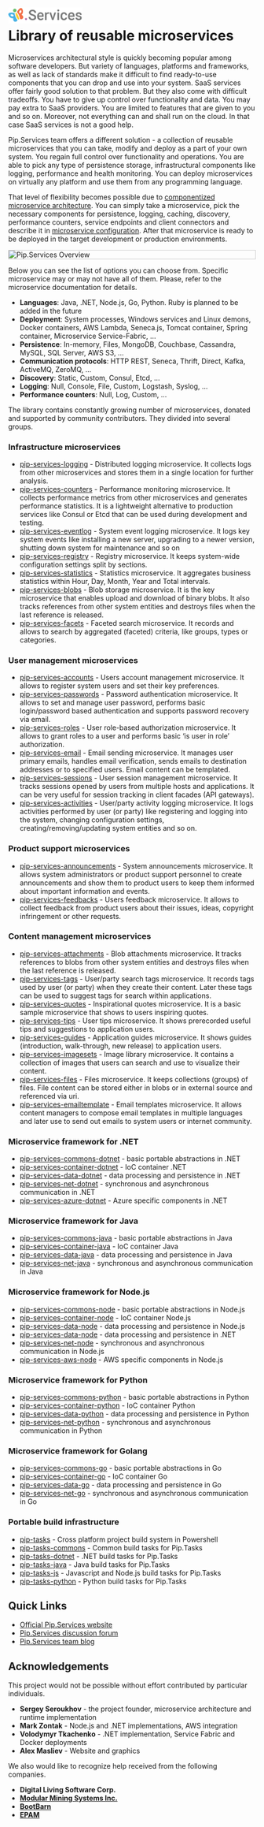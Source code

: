 # <img src="https://github.com/pip-services/pip-services/blob/master/design/Logo.png" alt="Pip.Services Logo" style="max-width:30%"> <br/> Library of reusable microservices

Microservices architectural style is quickly becoming popular among software developers.
But variety of languages, platforms and frameworks, as well as lack of standards
make it difficult to find ready-to-use components that you can drop and use into your system.
SaaS services offer fairly good solution to that problem. But they also come with difficult tradeoffs.
You have to give up control over functionality and data. You may pay extra to SaaS providers.
You are limited to features that are given to you and so on. Moreover, not everything can and shall
run on the cloud. In that case SaaS services is not a good help.

Pip.Services team offers a different solution - a collection of reusable microservices
that you can take, modify and deploy as a part of your own system. You regain full control over
functionality and operations. You are able to pick any type of persistence storage,
infrastructural components like logging, performance and health monitoring. You can deploy
microservices on virtually any platform and use them from any programming language.

That level of flexibility becomes possible due to [componentized microservice architecture](design/Architecture.md).
You can simply take a microservice, pick the necessary components for persistence, logging, caching, discovery, 
performance counters, service endpoints and client connectors and describe it in [microservice configuration](usage/Configuration.md).
After that microservice is ready to be deployed in the target development or production environments.

<div style="border: 1px solid #ccc">
  <img src="https://github.com/pip-services/pip-services/blob/master/design/Overview.png" alt="Pip.Services Overview" style="display:block;">
</div>

Below you can see the list of options you can choose from. Specific microservice may or may not have all of them.
Please, refer to the microservice documentation for details.

- **Languages**: Java, .NET, Node.js, Go, Python. Ruby is planned to be added in the future
- **Deployment**: System processes, Windows services and Linux demons, Docker containers, AWS Lambda,
Seneca.js, Tomcat container, Spring container, Microservice Service-Fabric, ...
- **Persistence**: In-memory, Files, MongoDB, Couchbase, Cassandra, MySQL, SQL Server, AWS S3, ...
- **Communication protocols**: HTTP REST, Seneca, Thrift, Direct, Kafka, ActiveMQ, ZeroMQ, ...
- **Discovery**: Static, Custom, Consul, Etcd, ...
- **Logging**: Null, Console, File, Custom, Logstash, Syslog, ...
- **Performance counters**: Null, Log, Custom, ... 

The library contains constantly growing number of microservices, donated and supported by community contributors.
They divided into several groups.

### Infrastructure microservices
- [pip-services-logging](https://github.com/pip-services-infrastructure/pip-services-logging-node) - Distributed logging microservice. 
It collects logs from other microservices and stores them in a single location for further analysis.
- [pip-services-counters](https://github.com/pip-services-infrastructure/pip-services-counters-node) - 
Performance monitoring microservice. It collects performance metrics from other microservices and generates 
performance statistics.
It is a lightweight alternative to production services like Consul or Etcd that can be used during development and testing.
- [pip-services-eventlog](https://github.com/pip-services-infrastructure/pip-services-eventlog-node) - System event logging microservice. 
It logs key system events like installing a new server, upgrading to a newer version, shutting down system for maintenance
and so on
- [pip-services-registry](https://github.com/pip-services-infrastructure/pip-services-registry-node) - Registry microservice. 
It keeps system-wide configuration settings split by sections.
- [pip-services-statistics](https://github.com/pip-services-infrastructure/pip-services-statistics-node) - Statistics microservice. 
It aggregates business statistics within Hour, Day, Month, Year and Total intervals.
- [pip-services-blobs](https://github.com/pip-services-infrastructure/pip-services-blobs-node) - Blob storage microservice. 
It is the key microservice that enables upload and download of binary blobs. It also tracks references from other system entities and destroys files when the last reference is released.
- [pip-services-facets](https://github.com/pip-services-infrastructure/pip-services-facets-node) - Faceted search microservice. 
It records and allows to search by aggregated (faceted) criteria, like groups, types or categories.

### User management microservices
- [pip-services-accounts](https://github.com/pip-services-users/pip-services-accounts-node) - Users account management microservice. 
It allows to register system users and set their key preferences.
- [pip-services-passwords](https://github.com/pip-services-users/pip-services-passwords-node) - Password authentication microservice. 
It allows to set and manage user password, performs basic login/password based authentication and supports password 
recovery via email.
- [pip-services-roles](https://github.com/pip-services-users/pip-services-roles-node) - User role-based authorization microservice. 
It allows to grant roles to a user and performs basic ‘is user in role’ authorization.
- [pip-services-email](https://github.com/pip-services-users/pip-services-email-node) - Email sending microservice. 
It manages user primary emails, handles email verification, sends emails to destination addresses or to specified users. 
Email content can be templated.
- [pip-services-sessions](https://github.com/pip-services-users/pip-services-sessions-node) - User session management microservice. 
It tracks sessions opened by users from multiple hosts and applications. It can be very useful for session tracking 
in client facades (API gateways).
- [pip-services-activities](https://github.com/pip-services-users/pip-services-activities-node) - User/party activity logging microservice. 
It logs activities performed by user (or party) like registering and logging into the system, changing configuration settings, 
creating/removing/updating system entities and so on.

### Product support microservices

- [pip-services-announcements](https://github.com/pip-services-support/pip-services-announcements-node) - System announcements microservice. 
It allows system administrators or product support personnel to create announcements and show them to product users to keep 
them informed about important information and events.
- [pip-services-feedbacks](https://github.com/pip-services-support/pip-services-feedbacks-node) - Users feedback microservice. 
It allows to collect feedback from product users about their issues, ideas, copyright infringement or other requests.

### Content management microservices

- [pip-services-attachments](https://github.com/pip-services-content/pip-services-attachments-node) - Blob attachments microservice. 
It tracks references to blobs from other system entities and destroys files when the last reference is released.
- [pip-services-tags](https://github.com/pip-services-content/pip-services-tags-node) - User/party search tags microservice. 
It records tags used by user (or party) when they create their content. Later these tags can be used to suggest tags 
for search within applications.
- [pip-services-quotes](https://github.com/pip-services-content/pip-services-quotes-node) - Inspirational quotes microservice. 
It is a basic sample microservice that shows to users inspiring quotes.
- [pip-services-tips](https://github.com/pip-services-content/pip-services-tips-node) - User tips microservice. 
It shows prerecorded useful tips and suggestions to application users.
- [pip-services-guides](https://github.com/pip-services-content/pip-services-guides-node) - Application guides microservice. 
It shows guides (introduction, walk-through, new release) to application users.
- [pip-services-imagesets](https://github.com/pip-services-content/pip-services-imagesets-node) - Image library microservice. 
It contains a collection of images that users can search and use to visualize their content.
- [pip-services-files](https://github.com/pip-services-content/pip-services-files-node) - Files microservice. 
It keeps collections (groups) of files. File content can be stored either in blobs or in external source and referenced via uri.
- [pip-services-emailtemplate](https://github.com/pip-services-content/pip-services-emailtemplate-node) - Email templates microservice. 
It allows content managers to compose email templates in multiple languages and later use to send out emails to system users or internet community.

### Microservice framework for .NET

- [pip-services-commons-dotnet](https://github.com/pip-services/pip-services-commons-dotnet) - basic portable abstractions in .NET
- [pip-services-container-dotnet](https://github.com/pip-services/pip-services-container-dotnet) - IoC container .NET
- [pip-services-data-dotnet](https://github.com/pip-services/pip-services-data-dotnet) - data processing and persistence in .NET
- [pip-services-net-dotnet](https://github.com/pip-services/pip-services-net-dotnet) - synchronous and asynchronous communication in .NET
- [pip-services-azure-dotnet](https://github.com/pip-services/pip-services-azure-dotnet) - Azure specific components in .NET

### Microservice framework for Java

- [pip-services-commons-java](https://github.com/pip-services/pip-services-commons-java) - basic portable abstractions in Java
- [pip-services-container-java](https://github.com/pip-services/pip-services-container-java) - IoC container Java
- [pip-services-data-java](https://github.com/pip-services/pip-services-data-dotnet) - data processing and persistence in Java
- [pip-services-net-java](https://github.com/pip-services/pip-services-net-java) - synchronous and asynchronous communication in Java

### Microservice framework for Node.js

- [pip-services-commons-node](https://github.com/pip-services/pip-services-commons-node) - basic portable abstractions in Node.js
- [pip-services-container-node](https://github.com/pip-services/pip-services-container-node) - IoC container Node.js
- [pip-services-data-node](https://github.com/pip-services/pip-services-data-node) - data processing and persistence in Node.js
- [pip-services-data-node](https://github.com/pip-services/pip-services-data-node) - data processing and persistence in .NET
- [pip-services-net-node](https://github.com/pip-services/pip-services-net-node) - synchronous and asynchronous communication in Node.js
- [pip-services-aws-node](https://github.com/pip-services/pip-services-azure-node) - AWS specific components in Node.js

### Microservice framework for Python

- [pip-services-commons-python](https://github.com/pip-services/pip-services-commons-python) - basic portable abstractions in Python
- [pip-services-container-python](https://github.com/pip-services/pip-services-container-python) - IoC container Python
- [pip-services-data-python](https://github.com/pip-services/pip-services-data-python) - data processing and persistence in Python
- [pip-services-net-python](https://github.com/pip-services/pip-services-net-python) - synchronous and asynchronous communication in Python

### Microservice framework for Golang

- [pip-services-commons-go](https://github.com/pip-services/pip-services-commons-go) - basic portable abstractions in Go
- [pip-services-container-go](https://github.com/pip-services/pip-services-container-dotnet) - IoC container Go
- [pip-services-data-go](https://github.com/pip-services/pip-services-data-go) - data processing and persistence in Go
- [pip-services-net-go](https://github.com/pip-services/pip-services-net-go) - synchronous and asynchronous communication in Go

### Portable build infrastructure

- [pip-tasks](https://github.com/pip-tasks/pip-tasks) - Cross platform project build system in Powershell
- [pip-tasks-commons](https://github.com/pip-tasks/pip-tasks-commons) - Common build tasks for Pip.Tasks
- [pip-tasks-dotnet](https://github.com/pip-tasks/pip-tasks-dotnet) - .NET build tasks for Pip.Tasks
- [pip-tasks-java](https://github.com/pip-tasks/pip-tasks-java) - Java build tasks for Pip.Tasks
- [pip-tasks-js](https://github.com/pip-tasks/pip-tasks-js) - Javascript and Node.js build tasks for Pip.Tasks
- [pip-tasks-python](https://github.com/pip-tasks/pip-tasks-python) - Python build tasks for Pip.Tasks

## Quick Links

- [Official Pip.Services website](http://www.pipservices.org)
- [Pip.Services discussion forum](https://groups.google.com/forum/#!forum/pip-services)
- [Pip.Services team blog](https://pip-services.blogspot.com/)

## Acknowledgements

This project would not be possible without effort contributed by particular individuals.

- **Sergey Seroukhov** - the project founder, microservice architecture and runtime implementation
- **Mark Zontak** - Node.js and .NET implementations, AWS integration
- **Volodymyr Tkachenko** - .NET implementation, Service Fabric and Docker deployments
- **Alex Masliev** - Website and graphics

We also would like to recognize help received from the following companies.

- **Digital Living Software Corp.**
- [**Modular Mining Systems Inc.**](http://www.mmsi.com)
- [**BootBarn**](http://www.bootbarn.com)
- [**EPAM**](http://www.epam.com)
